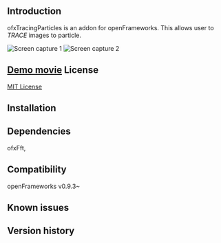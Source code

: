 Introduction
------------
ofxTracingParticles is an addon for openFrameworks. This allows user to *TRACE* images to particle.

![Screen capture 1](https://raw.githubusercontent.com/wiki/superpeachman/ofxTracingParticle/images/1.png)
![Screen capture 2](https://raw.githubusercontent.com/wiki/superpeachman/ofxTracingParticle/images/2.png)

[Demo movie](https://www.youtube.com/watch?v=bWBnkUM0v3o)
License
-------
[MIT License](https://en.wikipedia.org/wiki/MIT_License)

Installation
------------

Dependencies
------------
ofxFft,

Compatibility
------------
openFrameworks v0.9.3~

Known issues
------------


Version history
------------
